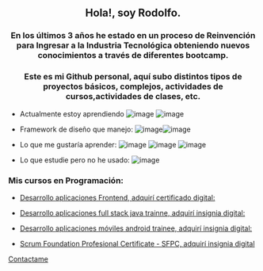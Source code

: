 <h2 align="center">Hola!, soy Rodolfo.</h1>
<h3 align="center">En los últimos 3 años he estado en un proceso de Reinvención para Ingresar a la Industria Tecnológica obteniendo nuevos conocimientos a través de diferentes bootcamp.</h3>

<h3 align="center">Este es mi Github personal,  aquí subo distintos tipos de proyectos básicos, complejos, actividades de cursos,actividades de clases, etc.</h3>

 
* Actualmente estoy aprendiendo ![image](https://user-images.githubusercontent.com/73254069/235308806-c52a097d-6fd6-4e95-97a0-89ef4099d8c0.png) ![image](https://user-images.githubusercontent.com/73254069/235308927-dfd6d931-81fc-4105-9003-dd9b297c796d.png)

* Framework de diseño que manejo: ![image](https://user-images.githubusercontent.com/73254069/235309121-e90429b8-347e-413f-b763-c081c6de4839.png)![image](https://user-images.githubusercontent.com/73254069/235309175-12393c40-d4cc-4b3e-bbfd-5beff39100e4.png)

* Lo que me gustaría aprender: ![image](https://user-images.githubusercontent.com/73254069/235309366-e0ad8613-c822-4943-aba9-6e1c75672712.png) ![image](https://user-images.githubusercontent.com/73254069/235309396-9eefdaa1-8007-40e4-bf2b-ac6a8f9bdaaf.png) ![image](https://user-images.githubusercontent.com/73254069/235309404-a1e290a4-7b72-4457-8eea-2567d56904cb.png)




* Lo que estudie pero no he usado: ![image](https://user-images.githubusercontent.com/73254069/235308855-cd3a9477-7b5c-4838-9f96-9fc1026939d7.png)



<h3 align="left">Mis cursos en Programación:</h3>

* [Desarrollo aplicaciones Frontend, adquirí certificado digital:](https://app.aluracursos.com/user/rodolfo-parada-gonzalez/fullCertificate/d1a4bbad6c89a116980158d484a632bc) 


* [Desarrollo aplicaciones full stack java trainne, adquirí insignia digital:](https://www.credly.com/earner/earned/badge/d2717f5a-f03e-482f-8108-4eb17e53410f) 

* [Desarrollo aplicaciones móviles android trainee, adquirí insignia digital:](https://www.credly.com/badges/31658f83-217f-4702-8dff-c93e7265956c )  
  
* [Scrum Foundation Profesional Certificate - SFPC, adquirí insignia digital](https://www.credly.com/earner/earned/badge/42d19e8d-cb4d-4a34-9fbb-b793fbeeebb7) 
  
 [Contactame](https://www.linkedin.com/in/rodolfoparada/)
  
  
  
 
 


  
  


  
  
